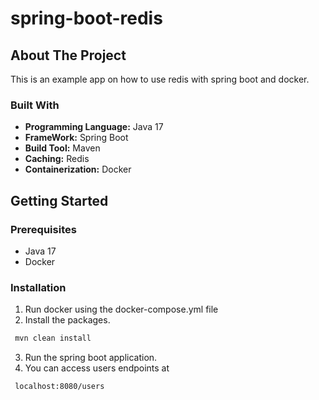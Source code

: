 # spring-boot-redis

<!-- ABOUT THE PROJECT -->
## About The Project

This is an example app on how to use redis with spring boot and docker.

### Built With

* **Programming Language:** Java 17
* **FrameWork:** Spring Boot
* **Build Tool:** Maven
* **Caching:** Redis
* **Containerization:** Docker

<!-- GETTING STARTED -->
## Getting Started

### Prerequisites

* Java 17
* Docker

### Installation

1. Run docker using the docker-compose.yml file
2. Install the packages.
 ```sh
  mvn clean install
 ```
3. Run the spring boot application.
4. You can access users endpoints at 
 ```sh
  localhost:8080/users
 ```